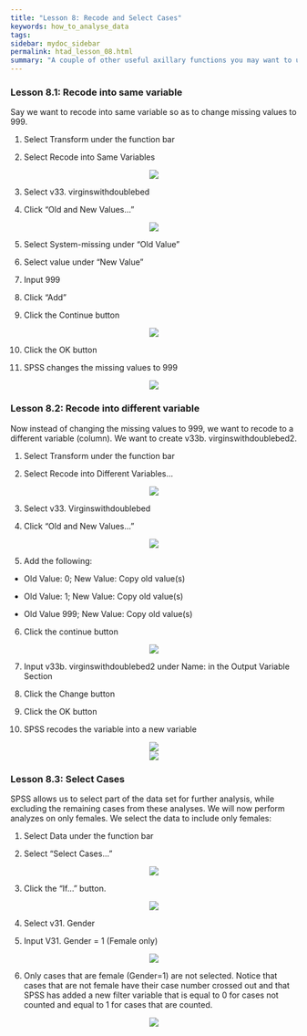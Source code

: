 ```yaml
---
title: "Lesson 8: Recode and Select Cases"
keywords: how_to_analyse_data
tags: 
sidebar: mydoc_sidebar
permalink: htad_lesson_08.html
summary: "A couple of other useful axillary functions you may want to use in SPSS are (1) Recode into same variable; (2) Recode into different variables; and (3) Select cases."
---
```


### Lesson 8.1: Recode into same variable

Say we want to recode into same variable so as to change missing values to 999.

1)  Select Transform under the function bar

2)  Select Recode into Same Variables

<div style="text-align:center"><img src ="images/htad_lesson_08_image_01.jpg" style="max-width:60%;" /></div>

3)  Select v33. virginswithdoublebed

4)  Click “Old and New Values…”

<div style="text-align:center"><img src ="images/htad_lesson_08_image_02.jpg" style="max-width:60%;" /></div>

5)  Select System-missing under “Old Value”

6)  Select value under “New Value”

7)  Input 999

8)  Click “Add”

9)  Click the Continue button

<div style="text-align:center"><img src ="images/htad_lesson_08_image_03.png" style="max-width:60%;" /></div>

10) Click the OK button

11) SPSS changes the missing values to 999

<div style="text-align:center"><img src ="images/htad_lesson_08_image_04.jpg" style="max-width:60%;" /></div>
 
### Lesson 8.2: Recode into different variable

Now instead of changing the missing values to 999, we want to recode to a different variable (column). We want to create v33b. virginswithdoublebed2.

1)  Select Transform under the function bar

2)  Select Recode into Different Variables...

<div style="text-align:center"><img src ="images/htad_lesson_08_image_05.jpg" style="max-width:60%;" /></div>

3)  Select v33. Virginswithdoublebed

4)  Click “Old and New Values…”

<div style="text-align:center"><img src ="images/htad_lesson_08_image_06.png" style="max-width:60%;" /></div>

5)  Add the following:

 *  Old Value: 0; New Value: Copy old value(s)

 *  Old Value: 1; New Value: Copy old value(s)

 *  Old Value 999; New Value: Copy old value(s)

6)  Click the continue button

<div style="text-align:center"><img src ="images/htad_lesson_08_image_07.png" style="max-width:60%;" /></div>

7)  Input v33b. virginswithdoublebed2 under Name: in the Output Variable Section

8)  Click the Change button

9)  Click the OK button

10) SPSS recodes the variable into a new variable 

<div style="text-align:center"><img src ="images/htad_lesson_08_image_08.jpg" style="max-width:60%;" /></div>

<div style="text-align:center"><img src ="images/htad_lesson_08_image_09.jpg" style="max-width:60%;" /></div>

### Lesson 8.3: Select Cases

SPSS allows us to select part of the data set for further analysis, while excluding the remaining cases from these analyses. We will now perform analyzes on only females. We select the data to include only females:

1)  Select Data under the function bar

2)  Select “Select Cases…”

<div style="text-align:center"><img src ="images/htad_lesson_08_image_10.jpg" style="max-width:60%;" /></div>

3)  Click the “If…” button.

<div style="text-align:center"><img src ="images/htad_lesson_08_image_11.jpg" style="max-width:60%;" /></div>

4)  Select v31. Gender

5)  Input V31. Gender = 1 (Female only) 

<div style="text-align:center"><img src ="images/htad_lesson_08_image_12.jpg" style="max-width:60%;" /></div>

6)  Only cases that are female (Gender=1) are not selected. Notice that cases that are not female have their case number crossed out and that SPSS has added a new filter variable that is equal to 0 for cases not counted and equal to 1 for cases that are counted.

<div style="text-align:center"><img src ="images/htad_lesson_08_image_13.jpg" style="max-width:60%;" /></div>
